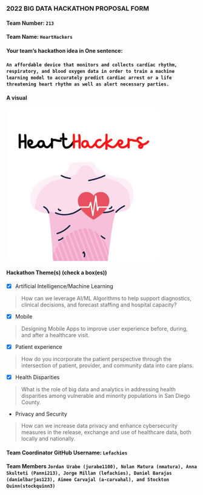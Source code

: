 ### 2022 BIG DATA HACKATHON PROPOSAL FORM

#### Team Number: `213`  

#### Team Name: `HeartHackers`    
  
#### Your team’s hackathon idea in One sentence:
#### `An affordable device that monitors and collects cardiac rhythm, respiratory, and blood oxygen data in order to train a machine learning model to accurately predict cardiac arrest or a life threatening heart rhythm as well as alert necessary parties.`

#### A visual


<img height="10%" width="80%" alt="hdma" src="heart breakers.jpg"> 
<https://docs.google.com/presentation/d/1ThBkUR4VRdlFUueDknKkarlTtVIJxrQABkvPszurC5M/edit#slide=id.g168673a7f83_0_3>


#### Hackathon Theme(s) (check a box(es))
- [X] Artificial Intelligence/Machine Learning 
> How can we leverage AI/ML Algorithms to help support diagnostics, clinical decisions, and forecast staffing and hospital capacity?
- [X] Mobile
> Designing Mobile Apps to improve user experience before, during, and after a healthcare visit.
- [X] Patient experience
> How do you incorporate the patient perspective through the intersection of patient, provider, and community data into care plans.
- [X] Health Disparities
> What is the role of big data and analytics in addressing health disparities among vulnerable and minority populations in San Diego County.
-  Privacy and Security
> How can we increase data privacy and enhance cybersecurity measures in the release, exchange and use of healthcare data, both locally and nationally.

#### Team Coordinator GitHub Username: `Lefachies`

#### Team Members `Jordan Urabe (jurabe1100), Nolan Matura (nmatura), Anna Skulteti (Panni213), Jorge Millan (lefachies), Daniel Barajas (danielbarjas123), Aimee Carvajal (a-carvahal), and Stockton Quinn(stockquinn3)`
